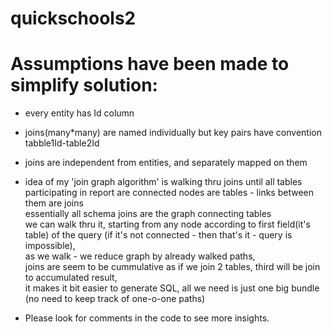 # quickschools2

# Assumptions have been made to simplify solution:

* every entity has Id column
* joins(many*many) are named individually but key pairs have convention tabble1Id-table2Id
* joins are independent from entities, and separately mapped on them
* idea of my 'join graph algorithm' is walking thru joins until all tables participating in report are connected 
  nodes are tables - links between them are joins  
  essentially all schema joins are the graph connecting tables  
  we can walk thru it, starting from any node according to first field(it's table) of the query (if it's not connected - then that's it -  query is impossible),  
as we walk - we reduce graph by already walked paths,  
joins are seem to be cummulative as if we join 2 tables, third will be join to accumulated result,  
it makes it bit easier to generate SQL, all we need is just one big bundle (no need to keep track of one-o-one paths)

* Please look for comments in the code to see more insights.
